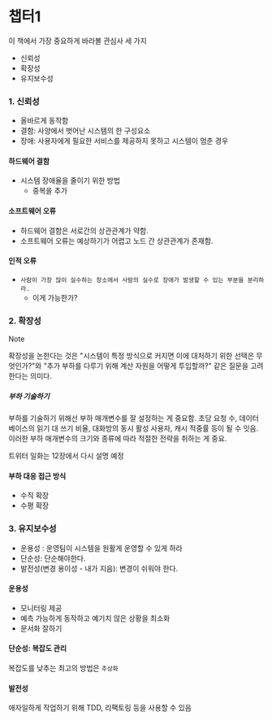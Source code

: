 # 챕터1

이 책에서 가장 중요하게 바라볼 관심사 세 가지
- 신뢰성
- 확장성
- 유지보수성


### 1. 신뢰성
- 올바르게 동작함
- 결함: 사양에서 벗어난 시스템의 한 구성요소
- 장애: 사용자에게 필요한 서비스를 제공하지 못하고 시스템이 멈춘 경우

#### 하드웨어 결함
- 시스템 장애율을 줄이기 위한 방법
    - 중복을 추가

#### 소프트웨어 오류
- 하드웨어 결함은 서로간의 상관관계가 약함.
- 소프트웨어 오류는 예상하기가 어렵고 노드 간 상관관계가 존재함.

#### 인적 오류

- `사람이 가장 많이 실수하는 장소에서 사람의 실수로 장애가 발생할 수 있는 부분을 분리하라.`
    - 이게 가능한가?

### 2. 확장성
> [!note]
> 확장성을 논한다는 것은 "시스템이 특정 방식으로 커지면 이에 대처하기 위한 선택은 무엇인가?"와 "추가 부하를 다루기 위해 계산 자원을 어떻게 투입할까?" 같은 질문을 고려한다는 의미다.


##### 부하 기술하기
부하를 기술하기 위해선 부하 매개변수를 잘 설정하는 게 중요함.
초당 요청 수, 데이터베이스의 읽기 대 쓰기 비율, 대화방의 동시 활성 사용자, 캐시 적중률 등이 될 수 잇음. 이러한 부하 매개변수의 크기와 종류에 따라 적절한 전략을 취하는 게 중요.


트위터 일화는  12장에서 다시 설명 예정


#### 부하 대응 접근 방식
- 수직 확장
- 수평 확장

### 3. 유지보수성
- 운용성 : 운영팀이 시스템을 원활게 운영할 수 있게 하라
- 단순성: 단순해야한다.
- 발전성(변경 용이성 - 내가 지음): 변경이 쉬워야 한다.

#### 운용성
- 모니터링 제공
- 예측 가능하게 동작하고 예기치 않은 상황을 최소화
- 문서화 잘하기

#### 단순성: 복잡도 관리
복잡도를 낮추는 최고의 방법은 `추상화`

#### 발전성
애자일하게 작업하기 위해 TDD, 리팩토링 등을 사용할 수 있음

